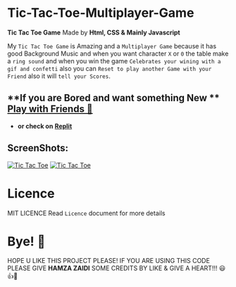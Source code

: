 # Tic-Tac-Toe-Multiplayer-Game
**Tic Tac Toe Game** Made by **Html, CSS &amp; Mainly Javascript**

My `Tic Tac Toe Game` is Amazing and a `Multiplayer Game` because it has good Background Music and when you want character `X` or `0` the table make a `ring sound` and when you win the game `Celebrates your wining with a gif and confetti` also you can `Reset to play another Game with your Friend` also it will `tell your Scores`.

## **If you are Bored and want something New ** [**Play with Friends 🚀**](https://play-tic-tac-toe-game.vercel.app/) 
- **or check on** [**Replit**](https://tic-tac-toe-game.hamzajaffar.repl.co/)

## ScreenShots:
<a href="https://play-tic-tac-toe-game.vercel.app/" target="_blank"><img src="https://user-images.githubusercontent.com/52501040/175788382-0ce7c0c9-a623-47d2-a951-1b5a0615117e.png" alt="Tic Tac Toe" /></a>
<a href="https://play-tic-tac-toe-game.vercel.app/" target="_blank"><img src="https://user-images.githubusercontent.com/52501040/175788387-86547473-2bf5-43fe-9cd1-f586bed12e84.png" alt="Tic Tac Toe" /></a>

# Licence

MIT LICENCE
Read `Licence` document for more details

# Bye! 👋

HOPE U LIKE THIS PROJECT PLEASE! IF YOU ARE USING THIS CODE PLEASE GIVE **HAMZA ZAIDI** SOME CREDITS BY LIKE & GIVE A HEART!!! 😃👍💛
